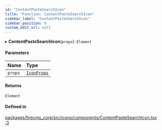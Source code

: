 ```yaml
---
id: "ContentPasteSearchIcon"
title: "Function: ContentPasteSearchIcon"
sidebar_label: "ContentPasteSearchIcon"
sidebar_position: 0
custom_edit_url: null
---
```


▸ **ContentPasteSearchIcon**(`props`): `Element`

#### Parameters

| Name | Type |
| :------ | :------ |
| `props` | [`IconProps`](../types/IconProps.md) |

#### Returns

`Element`

#### Defined in

[packages/firecms_core/src/icons/components/ContentPasteSearchIcon.tsx:3](https://github.com/FireCMSco/firecms/blob/d45f3739/packages/firecms_core/src/icons/components/ContentPasteSearchIcon.tsx#L3)
